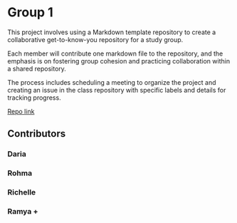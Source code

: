 # Group 1

This project involves using a Markdown template repository to create a
collaborative get-to-know-you repository for a study group.

Each member will contribute one markdown file to the repository, and the
emphasis is on fostering group cohesion and practicing collaboration within a
shared repository.

The process includes scheduling a meeting to organize the project and creating
an issue in the class repository with specific labels and details for tracking
progress.

[Repo link](https://github.com/BF-FrontEnd-class-2024/group1-intro/tree/main)

## Contributors

### Daria

### Rohma

### Richelle

### Ramya +
